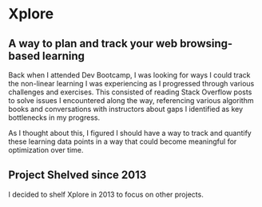 # Xplore

## A way to plan and track your web browsing-based learning

Back when I attended Dev Bootcamp, I was looking for ways I could track the non-linear learning I was experiencing as I progressed through various challenges and exercises. This consisted of reading Stack Overflow posts to solve issues I encountered along the way, referencing various algorithm books and conversations with instructors about gaps I identified as key bottlenecks in my progress.

As I thought about this, I figured I should have a way to track and quantify these learning data points in a way that could become meaningful for optimization over time.

## Project Shelved since 2013

I decided to shelf Xplore in 2013 to focus on other projects.
